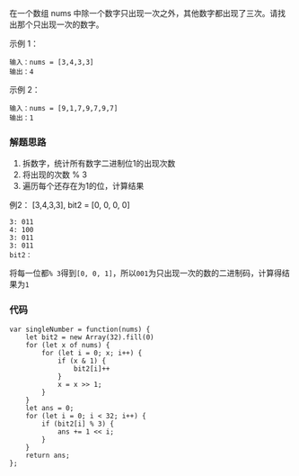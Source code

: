 在一个数组 nums 中除一个数字只出现一次之外，其他数字都出现了三次。请找出那个只出现一次的数字。

示例 1：
```
输入：nums = [3,4,3,3]
输出：4
```
示例 2：
```
输入：nums = [9,1,7,9,7,9,7]
输出：1
```
### 解题思路
1. 拆数字，统计所有数字二进制位1的出现次数
2. 将出现的次数 % 3
3. 遍历每个还存在为1的位，计算结果

例2： [3,4,3,3], bit2 = [0, 0, 0, 0]
```
3: 011
4: 100
3: 011
3: 011
bit2：
```
将每一位都```% 3```得到```[0, 0, 1]```，所以```001```为只出现一次的数的二进制码，计算得结果为```1```
### 代码
```
var singleNumber = function(nums) {
    let bit2 = new Array(32).fill(0)
    for (let x of nums) {
        for (let i = 0; x; i++) {
            if (x & 1) {
                bit2[i]++
            }
            x = x >> 1;
        }
    }
    let ans = 0;
    for (let i = 0; i < 32; i++) {
        if (bit2[i] % 3) {
            ans += 1 << i;
        }
    }
    return ans;
};
```